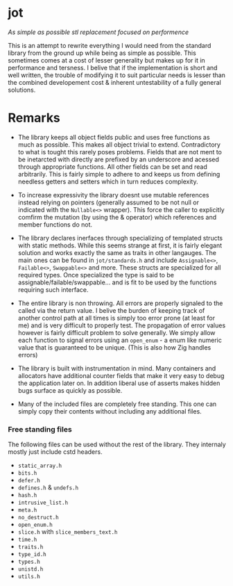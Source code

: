 # jot
*As simple as possible stl replacement focused on performence*

This is an attempt to rewrite everything I would need from the standard library from the ground up while being as simple as possible. This sometimes comes at a cost of lesser generality but makes up for it in performance and tersness. I belive that if the implementation is short and well written, the trouble of modifying it to suit particular needs is lesser than the combined developement cost & inherent untestability of a fully general solutions.

# Remarks

- The library keeps all object fields public and uses free functions as much as possible. This makes all object trivial to extend. Contradictory to what is tought this rarely poses problems. Fields that are not ment to be inetarcted with directly are prefixed by an underscore and acessed through appropriate functions. All other fields can be set and read arbitrarily. This is fairly simple to adhere to and keeps us from defining needless getters and setters which in turn reduces complexity.

- To increase expressivity the library doesnt use mutable references instead relying on pointers (generally assumed to be not null or indicated with the `Nullable<>` wrapper). This force the caller to explicitly comfirm the mutation (by using the & operator) which references and member functions do not. 

- The library declares inerfaces through specializing of templated structs with static methods. While this seems strange at first, it is fairly elegant solution and works exactly the same as traits in other langauges. The main ones can be found in `jot/standards.h` and include `Assignable<>`, `Failable<>`, `Swappable<>` and more. These structs are specialized for all required types. Once specialized the type is said to be assignable/failable/swappable... and is fit to be used by the functions requiring such interface.

- The entire library is non throwing. All errors are properly signaled to the called via the return value. I belive the burden of keeping track of another control path at all times is simply too error prone (at least for me) and is very difficult to properly test. The propagation of error values however is fairly difficult problem to solve generally. We simply allow each function to signal errors using an `open_enum` - a enum like numeric value that is guaranteed to be unique. (This is also how Zig handles errors)   

- The library is built with instrumentation in mind. Many containers and allocators have additional counter fields that make it very easy to debug the application later on. In addition liberal use of asserts makes hidden bugs surface as quickly as possible.

- Many of the included files are completely free standing. This one can simply copy their contents without including any additional files.

### Free standing files

The following files can be used without the rest of the library. They internaly mostly just include cstd headers.

- `static_array.h`
- `bits.h`
- `defer.h`
- `defines.h` & `undefs.h`
- `hash.h`
- `intrusive_list.h`
- `meta.h`
- `no_destruct.h`
- `open_enum.h`
- `slice.h` with `slice_members_text.h`
- `time.h`
- `traits.h`
- `type_id.h`
- `types.h`
- `unistd.h`
- `utils.h`


